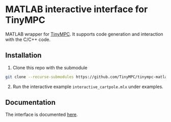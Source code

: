 # MATLAB interactive interface for TinyMPC

MATLAB wrapper for [TinyMPC](https://tinympc.org/). It supports code generation and interaction with the C/C++ code.

## Installation

1. Clone this repo with the submodule

```bash
git clone --recurse-submodules https://github.com/TinyMPC/tinympc-matlab.git
```

2. Run the interactive example `interactive_cartpole.mlx` under examples.

## Documentation

The interface is documented [here](https://tinympc.org/).
